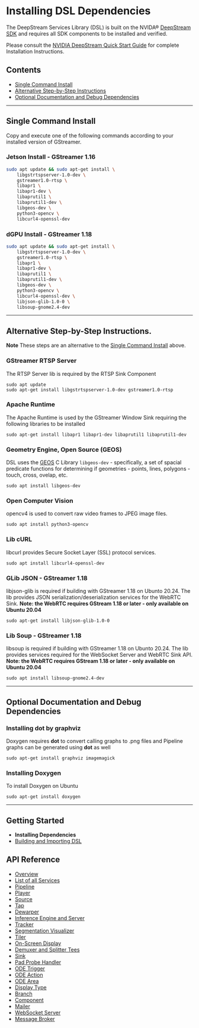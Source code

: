 # Installing DSL Dependencies
The DeepStream Services Library (DSL) is built on the NVIDA® [DeepStream SDK](https://developer.nvidia.com/deepstream-sdk) and requires all SDK components to be installed and verified. 

Please consult the [NVIDIA DeepStream Quick Start Guide](https://docs.nvidia.com/metropolis/deepstream/dev-guide/text/DS_Quickstart.html) for complete Installation Instructions.

## Contents
* [Single Command Install](#single-command-install)
* [Alternative Step-by-Step Instructions](#alternative-step-by-step-instructions)
* [Optional Documentation and Debug Dependencies](#optional-documentation-and-debug-dependencies)

---

## Single Command Install
Copy and execute one of the following commands according to your installed version of GStreamer.

### Jetson Install - GStreamer 1.16
```bash
sudo apt update && sudo apt-get install \
    libgstrtspserver-1.0-dev \
    gstreamer1.0-rtsp \
    libapr1 \
    libapr1-dev \
    libaprutil1 \
    libaprutil1-dev \
    libgeos-dev \
    python3-opencv \
    libcurl4-openssl-dev
```    

### dGPU Install - GStreamer 1.18
```bash
sudo apt update && sudo apt-get install \
    libgstrtspserver-1.0-dev \
    gstreamer1.0-rtsp \
    libapr1 \
    libapr1-dev \
    libaprutil1 \
    libaprutil1-dev \
    libgeos-dev \
    python3-opencv \
    libcurl4-openssl-dev \
    libjson-glib-1.0-0 \
    libsoup-gnome2.4-dev  
```    

---
## Alternative Step-by-Step Instructions.
**Note** These steps are an alternative to the [Single Command Install](#single_command_install) above.
### GStreamer RTSP Server
The RTSP Server lib is required by the RTSP Sink Component
```
sudo apt update
sudo apt-get install libgstrtspserver-1.0-dev gstreamer1.0-rtsp
```

### Apache Runtime
The Apache Runtime is used by the GStreamer Window Sink requiring the following libraries to be installed
```
sudo apt-get install libapr1 libapr1-dev libaprutil1 libaprutil1-dev
```

### Geometry Engine, Open Source (GEOS)
DSL uses the [GEOS](https://trac.osgeo.org/geos) C Library `libgeos-dev` - specifically, a set of spacial predicate functions for determining if geometries - points, lines, polygons - touch, cross, ovelap, etc. 
```
sudo apt install libgeos-dev 
```

### Open Computer Vision
opencv4 is used to convert raw video frames to JPEG image files.

```
sudo apt install python3-opencv
```

### Lib cURL
libcurl provides Secure Socket Layer (SSL) protocol services.  
```
sudo apt install libcurl4-openssl-dev
```

### GLib JSON - GStreamer 1.18
libjson-glib is required if building with GStreamer 1.18 on Ubunto 20.24. The lib provides JSON serialization/deserialization services for the WebRTC Sink. **Note: the WebRTC requires GStream 1.18 or later - only available on Ubuntu 20.04**
```
sudo apt-get install libjson-glib-1.0-0
```

### Lib Soup - GStreamer 1.18
libsoup is required if building with GStreamer 1.18 on Ubunto 20.24. The lib provides services required for the WebSocket Server and WebRTC Sink API. **Note: the WebRTC requires GStream 1.18 or later - only available on Ubuntu 20.04**
```
sudo apt install libsoup-gnome2.4-dev
```

---

## Optional Documentation and Debug Dependencies

### Installing dot by graphviz
Doxygen requires **dot** to convert calling graphs to .png files and Pipeline graphs can be generated using **dot** as well
```
sudo apt-get install graphviz imagemagick
```

### Installing Doxygen
To install Doxygen on Ubuntu
```
sudo apt-get install doxygen
```

---

## Getting Started
* **Installing Dependencies**
* [Building and Importing DSL](/docs/building-dsl.md)

## API Reference
* [Overview](/docs/overview.md)
* [List of all Services](/docs/api-reference-list.md)
* [Pipeline](/docs/api-pipeline.md)
* [Player](/docs/api-player.md)
* [Source](/docs/api-source.md)
* [Tap](/docs/api-tap.md)
* [Dewarper](/docs/api-dewarper.md)
* [Inference Engine and Server](/docs/api-infer.md)
* [Tracker](/docs/api-tracker.md)
* [Segmentation Visualizer](/docs/api-segvisual.md)
* [Tiler](/docs/api-tiler.md)
* [On-Screen Display](/docs/api-osd.md)
* [Demuxer and Splitter Tees](/docs/api-tee)
* [Sink](/docs/api-sink.md)
* [Pad Probe Handler](/docs/api-pph.md)
* [ODE Trigger](/docs/api-ode-trigger.md)
* [ODE Action ](/docs/api-ode-action.md)
* [ODE Area](/docs/api-ode-area.md)
* [Display Type](/docs/api-display-type.md)
* [Branch](/docs/api-branch.md)
* [Component](/docs/api-component.md)
* [Mailer](/docs/api-mailer.md)
* [WebSocket Server](/docs/api-ws-server.md)
* [Message Broker](/docs/api-msg-broker.md)

